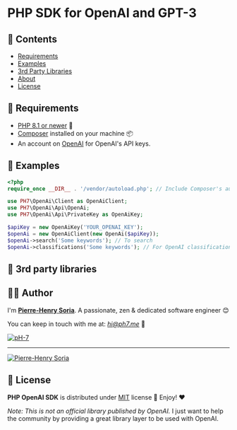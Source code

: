 # PHP SDK for OpenAI and GPT-3


## :book: Contents

- [Requirements](#hammer-requirements)
- [Examples](#thought_balloon-examples)
- [3rd Party Libraries](#tada-3rd-party-libraries)
- [About](#cook-author)
- [License](#page_with_curl-license)

## :hammer: Requirements

* [PHP 8.1 or newer](https://www.php.net/releases/8.1/en.php) 🎉
* [Composer](https://getcomposer.org/doc/00-intro.md#introduction) installed on your machine 📦
* An account on [OpenAI](https://openai.com/api/) for OpenAI's API keys.

## :thought_balloon: Examples

```php
<?php
require_once __DIR__ . '/vendor/autoload.php'; // Include Composer's autoload

use PH7\OpenAi\Client as OpenAiClient;
use PH7\OpenAi\Api\OpenAi;
use PH7\OpenAi\Api\PrivateKey as OpenAiKey;

$apiKey = new OpenAiKey('YOUR_OPENAI_KEY');
$openAi = new OpenAiClient(new OpenAi($apiKey));
$openAi->search('Some keywords'); // To search
$openAi->classifications('Some keywords'); // For OpenAI classifications
```

## :tada: 3rd party libraries


## :cook: Author

I'm **[Pierre-Henry Soria](https://ph7.me)**. A passionate, zen &amp; dedicated software engineer 😊

You can keep in touch with me at: *hi@ph7.me* 📮

[![pH-7][github-image]](https://github.com/pH-7)

---

[![Pierre-Henry Soria](https://www.gravatar.com/avatar/a210fe61253c43c869d71eaed0e90149?s=200&r=g&d=mp)](https://ph7.me "Pierre-Henry Soria")

## :page_with_curl: License

**PHP OpenAI SDK** is distributed under [MIT](https://opensource.org/licenses/MIT) license 🚀 Enjoy! ❤️

*Note: This is not an official library published by OpenAI.* I just want to help the community by providing a great library layer to be used with OpenAI.


<!-- GitHub's Markdown reference links -->
[github-image]: https://img.shields.io/badge/GitHub-100000?style=for-the-badge&logo=github&logoColor=white

<!-- Was generated by README Generator CLI on 2022-02-20 https://github.com/pH-7/github-readme-generator-cli -->
